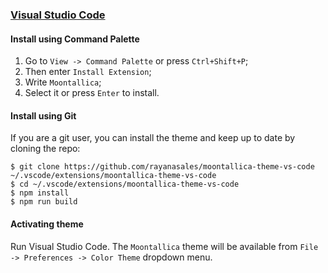 ### [Visual Studio Code](https://code.visualstudio.com/)

#### Install using Command Palette

1.  Go to `View -> Command Palette` or press `Ctrl+Shift+P`;
2.  Then enter `Install Extension`;
3.  Write `Moontallica`;
4.  Select it or press `Enter` to install.

#### Install using Git

If you are a git user, you can install the theme and keep up to date by cloning the repo:

    $ git clone https://github.com/rayanasales/moontallica-theme-vs-code ~/.vscode/extensions/moontallica-theme-vs-code
    $ cd ~/.vscode/extensions/moontallica-theme-vs-code
    $ npm install
    $ npm run build

#### Activating theme

Run Visual Studio Code. The `Moontallica` theme will be available from `File -> Preferences -> Color Theme` dropdown menu.
